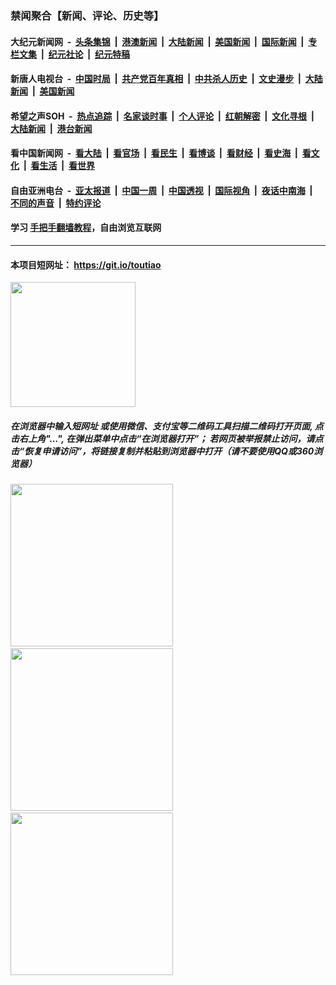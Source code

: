 ### 禁闻聚合【新闻、评论、历史等】

#### 大纪元新闻网 &nbsp;-&nbsp; [头条集锦](indexes/E头条集锦.md?t=03071302) &nbsp;|&nbsp; [港澳新闻](indexes/E港澳新闻.md?t=03071302)  &nbsp;|&nbsp; [大陆新闻](indexes/E大陆新闻.md?t=03071302) &nbsp;|&nbsp; [美国新闻](indexes/E美国新闻.md?t=03071302) &nbsp;|&nbsp; [国际新闻](indexes/E国际新闻.md?t=03071302) &nbsp;|&nbsp; [专栏文集](indexes/E专栏文集.md?t=03071302) &nbsp;|&nbsp; [纪元社论](indexes/E纪元社论.md?t=03071302) &nbsp;|&nbsp; [纪元特稿](indexes/E纪元特稿.md?t=03071302) 

#### 新唐人电视台 &nbsp;-&nbsp; [中国时局](indexes/N中国时局.md?t=03071302) &nbsp;|&nbsp; [共产党百年真相](indexes/N共产党百年真相.md?t=03071302) &nbsp;|&nbsp; [中共杀人历史](indexes/N中共杀人历史.md?t=03071302) &nbsp;|&nbsp; [文史漫步](indexes/N文史漫步.md?t=03071302) &nbsp;|&nbsp; [大陆新闻](indexes/N大陆新闻.md?t=03071302) &nbsp;|&nbsp; [美国新闻](indexes/N美国新闻.md?t=03071302)

#### 希望之声SOH &nbsp;-&nbsp; [热点追踪](indexes/H热点追踪.md?t=03071302) &nbsp;|&nbsp; [名家谈时事](indexes/H名家谈时事.md?t=03071302) &nbsp;|&nbsp; [个人评论](indexes/H个人评论.md?t=03071302)  &nbsp;|&nbsp; [红朝解密](indexes/H红朝解密.md?t=03071302) &nbsp;|&nbsp; [文化寻根](indexes/H文化寻根.md?t=03071302) &nbsp;|&nbsp; [大陆新闻](indexes/H大陆新闻.md?t=03071302) &nbsp;|&nbsp; [港台新闻](indexes/H港台新闻.md?t=03071302)

#### 看中国新闻网 &nbsp;-&nbsp; [看大陆](indexes/S看大陆.md?t=03071302) &nbsp;|&nbsp; [看官场](indexes/S看官场.md?t=03071302) &nbsp;|&nbsp; [看民生](indexes/S看民生.md?t=03071302)  &nbsp;|&nbsp; [看博谈](indexes/S看博谈.md?t=03071302) &nbsp;|&nbsp; [看财经](indexes/S看财经.md?t=03071302) &nbsp;|&nbsp; [看史海](indexes/S看史海.md?t=03071302) &nbsp;|&nbsp; [看文化](indexes/S看文化.md?t=03071302) &nbsp;|&nbsp; [看生活](indexes/S看生活.md?t=03071302) &nbsp;|&nbsp; [看世界](indexes/S看世界.md?t=03071302)

#### 自由亚洲电台 &nbsp;-&nbsp; [亚太报道](indexes/R亚太报道.md?t=03071302) &nbsp;|&nbsp; [中国一周](indexes/R中国一周.md?t=03071302) &nbsp;|&nbsp; [中国透视](indexes/R中国透视.md?t=03071302)  &nbsp;|&nbsp; [国际视角](indexes/R国际视角.md?t=03071302) &nbsp;|&nbsp; [夜话中南海](indexes/R夜话中南海.md?t=03071302) &nbsp;|&nbsp; [不同的声音](indexes/R不同的声音.md?t=03071302) &nbsp;|&nbsp; [特约评论](indexes/R特约评论.md?t=03071302)

#### 学习 [手把手翻墙教程](https://github.com/gfw-breaker/guides/wiki)，自由浏览互联网

----

#### 本项目短网址： https://git.io/toutiao
<img src="https://raw.githubusercontent.com/gfw-breaker/banned-news/master/scripts/img/qr.png" width="200px"/>  

##### 在浏览器中输入短网址 或使用微信、支付宝等二维码工具扫描二维码打开页面, 点击右上角"...", 在弹出菜单中点击“在浏览器打开”； 若网页被举报禁止访问，请点击“恢复申请访问”，将链接复制并粘贴到浏览器中打开（请不要使用QQ或360浏览器）

<img src="https://raw.githubusercontent.com/gfw-breaker/banned-news/master/scripts/img/1.png" width="260px"/> &nbsp; <img src="https://raw.githubusercontent.com/gfw-breaker/banned-news/master/scripts/img/2.png" width="260px"/> &nbsp; <img src="https://raw.githubusercontent.com/gfw-breaker/banned-news/master/scripts/img/3.png" width="260px"/>
